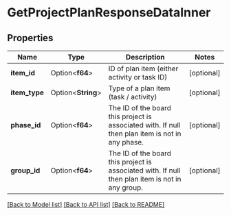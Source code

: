 # GetProjectPlanResponseDataInner

## Properties

Name | Type | Description | Notes
------------ | ------------- | ------------- | -------------
**item_id** | Option<**f64**> | ID of plan item (either activity or task ID) | [optional]
**item_type** | Option<**String**> | Type of a plan item (task / activity) | [optional]
**phase_id** | Option<**f64**> | The ID of the board this project is associated with. If null then plan item is not in any phase. | [optional]
**group_id** | Option<**f64**> | The ID of the board this project is associated with. If null then plan item is not in any group. | [optional]

[[Back to Model list]](../README.md#documentation-for-models) [[Back to API list]](../README.md#documentation-for-api-endpoints) [[Back to README]](../README.md)


